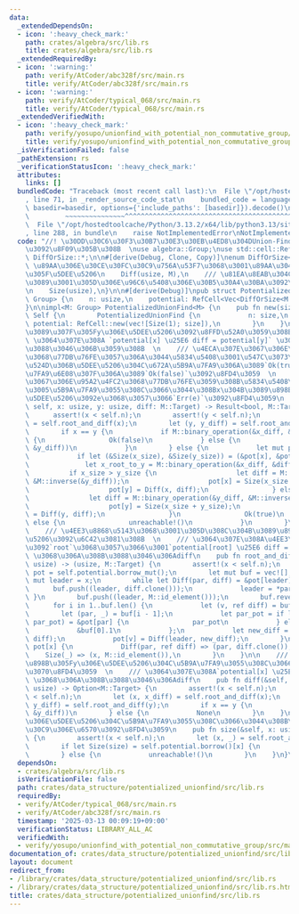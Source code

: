 ```yaml
---
data:
  _extendedDependsOn:
  - icon: ':heavy_check_mark:'
    path: crates/algebra/src/lib.rs
    title: crates/algebra/src/lib.rs
  _extendedRequiredBy:
  - icon: ':warning:'
    path: verify/AtCoder/abc328f/src/main.rs
    title: verify/AtCoder/abc328f/src/main.rs
  - icon: ':warning:'
    path: verify/AtCoder/typical_068/src/main.rs
    title: verify/AtCoder/typical_068/src/main.rs
  _extendedVerifiedWith:
  - icon: ':heavy_check_mark:'
    path: verify/yosupo/unionfind_with_potential_non_commutative_group/src/main.rs
    title: verify/yosupo/unionfind_with_potential_non_commutative_group/src/main.rs
  _isVerificationFailed: false
  _pathExtension: rs
  _verificationStatusIcon: ':heavy_check_mark:'
  attributes:
    links: []
  bundledCode: "Traceback (most recent call last):\n  File \"/opt/hostedtoolcache/Python/3.13.2/x64/lib/python3.13/site-packages/onlinejudge_verify/documentation/build.py\"\
    , line 71, in _render_source_code_stat\n    bundled_code = language.bundle(stat.path,\
    \ basedir=basedir, options={'include_paths': [basedir]}).decode()\n          \
    \         ~~~~~~~~~~~~~~~^^^^^^^^^^^^^^^^^^^^^^^^^^^^^^^^^^^^^^^^^^^^^^^^^^^^^^^^^^^^^^^^^^\n\
    \  File \"/opt/hostedtoolcache/Python/3.13.2/x64/lib/python3.13/site-packages/onlinejudge_verify/languages/rust.py\"\
    , line 288, in bundle\n    raise NotImplementedError\nNotImplementedError\n"
  code: "//! \u30DD\u30C6\u30F3\u30B7\u30E3\u30EB\u4ED8\u304DUnion-Find  \n//! \u7FA4\
    \u3092\u8F09\u305B\u308B  \nuse algebra::Group;\nuse std::cell::RefCell;\nuse\
    \ DiffOrSize::*;\n\n#[derive(Debug, Clone, Copy)]\nenum DiffOrSize<M> {\n    ///\
    \ \u89AA\u306E\u30CE\u30FC\u30C9\u756A\u53F7\u3068\u3001\u89AA\u304B\u3089\u898B\
    \u305F\u5DEE\u5206\n    Diff(usize, M),\n    /// \u81EA\u8EAB\u304C\u89AA\u306A\
    \u3089\u3001\u305D\u306E\u96C6\u5408\u306E\u30B5\u30A4\u30BA\u3092\u6301\u3064\
    \n    Size(usize),\n}\n\n#[derive(Debug)]\npub struct PotentializedUnionFind<M:\
    \ Group> {\n    n: usize,\n    potential: RefCell<Vec<DiffOrSize<M::Target>>>,\n\
    }\n\nimpl<M: Group> PotentializedUnionFind<M> {\n    pub fn new(size: usize) ->\
    \ Self {\n        PotentializedUnionFind {\n            n: size,\n           \
    \ potential: RefCell::new(vec![Size(1); size]),\n        }\n    }\n\n    /// x\u304B\
    \u3089\u307F\u305Fy\u306E\u5DEE\u5206\u3092\u8FFD\u52A0\u3059\u308B  \n    ///\
    \ \u3064\u307E\u308A `potential[x] \u25E6 diff = potential[y]` \u3068\u306A\u308B\
    \u3088\u3046\u306B\u3059\u308B  \n    /// \u4ECA\u307E\u3067\u306E\u95A2\u4FC2\
    \u3068\u77DB\u76FE\u3057\u306A\u3044\u5834\u5408\u3001\u547C\u3073\u51FA\u3057\
    \u524D\u306B\u5DEE\u5206\u304C\u672A\u5B9A\u7FA9\u306A\u3089`Ok(true)`\u3001\u5B9A\
    \u7FA9\u6E08\u307F\u306A\u3089`Ok(false)`\u3092\u8FD4\u3059  \n    /// \u4ECA\u307E\
    \u3067\u306E\u95A2\u4FC2\u3068\u77DB\u76FE\u3059\u308B\u5834\u5408\u3001\u5143\
    \u3005\u5B9A\u7FA9\u3055\u308C\u3066\u3044\u308Bx\u304B\u3089\u898B\u305Fy\u306E\
    \u5DEE\u5206\u3092e\u3068\u3057\u3066`Err(e)`\u3092\u8FD4\u3059\n    pub fn relate(&mut\
    \ self, x: usize, y: usize, diff: M::Target) -> Result<bool, M::Target> {\n  \
    \      assert!(x < self.n);\n        assert!(y < self.n);\n        let (x, x_diff)\
    \ = self.root_and_diff(x);\n        let (y, y_diff) = self.root_and_diff(y);\n\
    \        if x == y {\n            if M::binary_operation(&x_diff, &diff) == y_diff\
    \ {\n                Ok(false)\n            } else {\n                Err(M::binary_operation(&M::inverse(&x_diff),\
    \ &y_diff))\n            }\n        } else {\n            let mut pot = self.potential.borrow_mut();\n\
    \            if let (&Size(x_size), &Size(y_size)) = (&pot[x], &pot[y]) {\n  \
    \              let x_root_to_y = M::binary_operation(&x_diff, &diff);\n      \
    \          if x_size > y_size {\n                    let diff = M::binary_operation(&x_root_to_y,\
    \ &M::inverse(&y_diff));\n                    pot[x] = Size(x_size + y_size);\n\
    \                    pot[y] = Diff(x, diff);\n                } else {\n     \
    \               let diff = M::binary_operation(&y_diff, &M::inverse(&x_root_to_y));\n\
    \                    pot[y] = Size(x_size + y_size);\n                    pot[x]\
    \ = Diff(y, diff);\n                }\n                Ok(true)\n            }\
    \ else {\n                unreachable!()\n            }\n        }\n    }\n\n\
    \    /// \u4EE3\u8868\u5143\u3068\u3001\u305D\u308C\u304B\u3089\u898B\u305F\u5DEE\
    \u5206\u3092\u6C42\u3081\u308B  \n    /// \u3064\u307E\u308A\u4EE3\u8868\u5143\
    \u3092`root`\u3068\u3057\u3066\u3001`potential[root] \u25E6 diff = potential[x]`\
    \ \u3068\u306A\u308B\u3088\u3046\u306Adiff\n    pub fn root_and_diff(&self, x:\
    \ usize) -> (usize, M::Target) {\n        assert!(x < self.n);\n        let mut\
    \ pot = self.potential.borrow_mut();\n        let mut buf = vec![];\n        let\
    \ mut leader = x;\n        while let Diff(par, diff) = &pot[leader] {\n      \
    \      buf.push((leader, diff.clone()));\n            leader = *par;\n       \
    \ }\n        buf.push((leader, M::id_element()));\n        buf.reverse();\n  \
    \      for i in 1..buf.len() {\n            let (v, ref diff) = buf[i];\n    \
    \        let (par, _) = buf[i - 1];\n            let par_pot = if let Diff(_,\
    \ par_pot) = &pot[par] {\n                par_pot\n            } else {\n    \
    \            &buf[0].1\n            };\n            let new_diff = M::binary_operation(par_pot,\
    \ diff);\n            pot[v] = Diff(leader, new_diff);\n        }\n        match\
    \ pot[x] {\n            Diff(par, ref diff) => (par, diff.clone()),\n        \
    \    Size(_) => (x, M::id_element()),\n        }\n    }\n\n    /// x\u304B\u3089\
    \u898B\u305Fy\u306E\u5DEE\u5206\u304C\u5B9A\u7FA9\u3055\u308C\u3066\u3044\u308C\
    \u3070\u8FD4\u3059  \n    /// \u3064\u307E\u308A`potential[x] \u25E6 diff = potential[y]`\
    \ \u3068\u306A\u308B\u3088\u3046\u306Adiff\n    pub fn diff(&self, x: usize, y:\
    \ usize) -> Option<M::Target> {\n        assert!(x < self.n);\n        assert!(y\
    \ < self.n);\n        let (x, x_diff) = self.root_and_diff(x);\n        let (y,\
    \ y_diff) = self.root_and_diff(y);\n        if x == y {\n            Some(M::binary_operation(&M::inverse(&x_diff),\
    \ &y_diff))\n        } else {\n            None\n        }\n    }\n\n    /// x\u3068\
    \u306E\u5DEE\u5206\u304C\u5B9A\u7FA9\u3055\u308C\u3066\u3044\u308B\u30CE\u30FC\
    \u30C9\u306E\u6570\u3092\u8FD4\u3059\n    pub fn size(&self, x: usize) -> usize\
    \ {\n        assert!(x < self.n);\n        let (x, _) = self.root_and_diff(x);\n\
    \        if let Size(size) = self.potential.borrow()[x] {\n            size\n\
    \        } else {\n            unreachable!()\n        }\n    }\n}\n"
  dependsOn:
  - crates/algebra/src/lib.rs
  isVerificationFile: false
  path: crates/data_structure/potentialized_unionfind/src/lib.rs
  requiredBy:
  - verify/AtCoder/typical_068/src/main.rs
  - verify/AtCoder/abc328f/src/main.rs
  timestamp: '2025-03-13 00:09:19+09:00'
  verificationStatus: LIBRARY_ALL_AC
  verifiedWith:
  - verify/yosupo/unionfind_with_potential_non_commutative_group/src/main.rs
documentation_of: crates/data_structure/potentialized_unionfind/src/lib.rs
layout: document
redirect_from:
- /library/crates/data_structure/potentialized_unionfind/src/lib.rs
- /library/crates/data_structure/potentialized_unionfind/src/lib.rs.html
title: crates/data_structure/potentialized_unionfind/src/lib.rs
---
```

